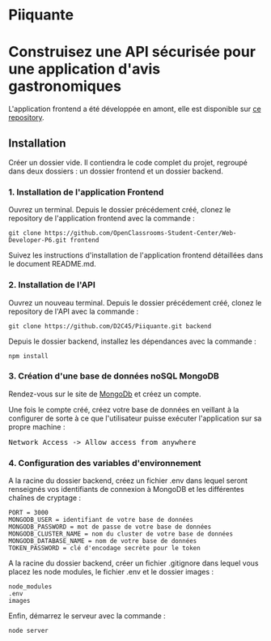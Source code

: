 # Piiquante
# Construisez une API sécurisée pour une application d'avis gastronomiques
L'application frontend a été développée en amont, elle est disponible sur [ce repository](https://github.com/OpenClassrooms-Student-Center/Web-Developer-P6).
## Installation
Créer un dossier vide. Il contiendra le code complet du projet, regroupé dans deux dossiers : un dossier frontend et un dossier backend.
### 1. Installation de l'application Frontend

Ouvrez un terminal.
Depuis le dossier précédement créé, clonez le repository de l'application frontend avec la commande :
<pre><code>git clone https://github.com/OpenClassrooms-Student-Center/Web-Developer-P6.git frontend</code></pre>

Suivez les instructions d'installation de l'application frontend détaillées dans le document README.md.

### 2. Installation de l'API

Ouvrez un nouveau terminal.
Depuis le dossier précédement créé, clonez le repository de l'API avec la commande :
<pre><code>git clone https://github.com/D2C45/Piiquante.git backend</code></pre>

Depuis le dossier backend, installez les dépendances avec la commande :
<pre><code>npm install</code></pre>

### 3. Création d'une base de données noSQL MongoDB

Rendez-vous sur le site de [MongoDb](https://account.mongodb.com/) et créez un compte.

Une fois le compte créé, créez votre base de données en veillant à la configurer de sorte à ce que l'utilisateur puisse exécuter l'application sur sa propre machine :
<pre>Network Access -> Allow access from anywhere</pre>

### 4. Configuration des variables d'environnement
A la racine du dossier backend, créez un fichier .env dans lequel seront renseignés vos identifiants de connexion à MongoDB et les différentes chaînes de cryptage :

<pre><code>PORT = 3000
MONGODB_USER = identifiant de votre base de données
MONGODB_PASSWORD = mot de passe de votre base de données
MONGODB_CLUSTER_NAME = nom du cluster de votre base de données
MONGODB_DATABASE_NAME = nom de votre base de données
TOKEN_PASSWORD = clé d'encodage secrète pour le token</code></pre>

A la racine du dossier backend, créer un fichier .gitignore dans lequel vous placez les node modules, le fichier .env et le dossier images :
<pre><code>node_modules
.env
images</code></pre>

Enfin, démarrez le serveur avec la commande :
<pre><code>node server</code></pre>
